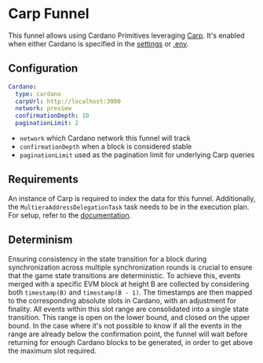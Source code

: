 # Carp Funnel

This funnel allows using Cardano Primitives leveraging [Carp](https://dcspark.github.io/carp/docs/intro). It's enabled when either Cardano is specified in the [settings](./200-configuration.md) or [.env](../../../1-setup/4-environment-config-values.md).

## Configuration

```yaml
Cardano:
  type: cardano
  carpUrl: http://localhost:3000
  network: preview
  confirmationDepth: 10
  paginationLimit: 2
```

- `network` which Cardano network this funnel will track
- `confirmationDepth` when a block is considered stable
- `paginationLimit` used as the pagination limit for underlying Carp queries

## Requirements

An instance of Carp is required to index the data for this funnel. Additionally, the `MultieraAddressDelegationTask` task needs to be in the execution plan. For setup, refer to the [documentation](https://dcspark.github.io/carp/).

## Determinism

Ensuring consistency in the state transition for a block during synchronization across multiple synchronization rounds is crucial to ensure that the game state transitions are deterministic. To achieve this, events merged with a specific EVM block at height B are collected by considering both `timestamp(B)` and `timestamp(B - 1)`. The timestamps are then mapped to the corresponding absolute slots in Cardano, with an adjustment for finality. All events within this slot range are consolidated into a single state transition. This range is open on the lower bound, and closed on the upper bound. In the case where it's not possible to know if all the events in the range are already below the confirmation point, the funnel will wait before returning for enough Cardano blocks to be generated, in order to get above the maximum slot required.